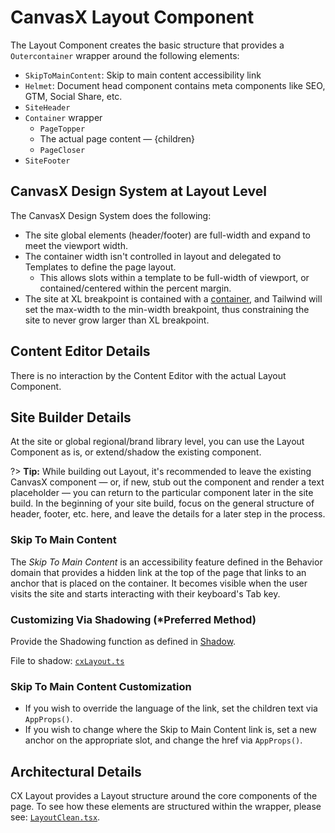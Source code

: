 # CanvasX Layout Component

The Layout Component creates the basic structure that provides a `Outercontainer` wrapper around
the following elements:

- `SkipToMainContent`: Skip to main content accessibility link
- `Helmet`: Document head component contains meta components like SEO, GTM, Social Share, etc.
- `SiteHeader`
- `Container` wrapper
  - `PageTopper`
  - The actual page content — {children}
  - `PageCloser`
- `SiteFooter`

## CanvasX Design System at Layout Level

The CanvasX Design System does the following:

- The site global elements (header/footer) are full-width and expand to meet the viewport width.
- The container width isn't controlled in layout and delegated to Templates to define the page
  layout.
  - This allows slots within a template to be full-width of viewport, or contained/centered within
  the percent margin.
- The site at XL breakpoint is contained with a [container](https://tailwindcss.com/docs/container),
  and Tailwind will set the max-width to the min-width breakpoint, thus constraining the site to
  never grow larger than XL breakpoint.

## Content Editor Details

There is no interaction by the Content Editor with the actual Layout Component.

## Site Builder Details

At the site or global regional/brand library level, you can use the Layout Component as is, or
extend/shadow the existing component.

?> **Tip:** While building out Layout, it's recommended to leave the existing CanvasX component —
or, if new, stub out the component and render a text placeholder — you can return to the particular
component later in the site build. In the beginning of your site build, focus on the general
structure of header, footer, etc. here, and leave the details for a later step in the process.

### Skip To Main Content

The _Skip To Main Content_ is an accessibility feature defined in the Behavior domain that provides
a hidden link at the top of the page that links to an anchor that is placed on the container. It
becomes visible when the user visits the site and starts interacting with their keyboard's Tab key.

### Customizing Via Shadowing (*Preferred Method)

Provide the Shadowing function as defined in [Shadow](../CX_Elements/CX_Shadow).

File to shadow:
[`cxLayout.ts`](https://github.com/johnsonandjohnson/Bodiless-JS/blob/main/packages/cx-layout/src/components/Layout/tokens/cxLayout.ts)

### Skip To Main Content Customization

- If you wish to override the language of the link, set the children text via `AppProps()`.
- If you wish to change where the Skip to Main Content link is, set a new anchor on the appropriate
  slot, and change the href via `AppProps()`.

## Architectural Details

CX Layout provides a Layout structure around the core components of the page. To see how these
elements are structured within the wrapper, please see:
[`LayoutClean.tsx`](https://github.com/johnsonandjohnson/Bodiless-JS/blob/main/packages/cx-layout/src/components/Layout/LayoutClean.tsx).
